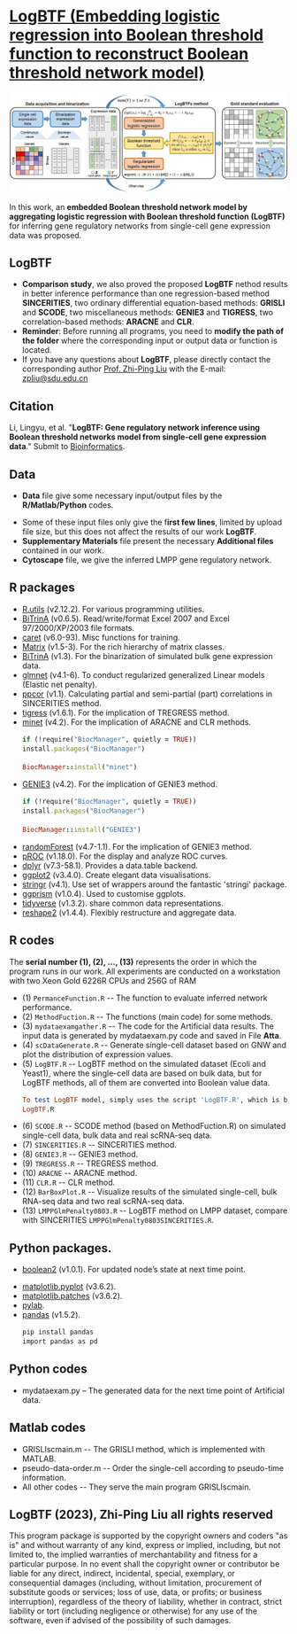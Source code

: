# [LogBTF (Embedding logistic regression into Boolean threshold function to reconstruct Boolean threshold network model)](https://github.com/zpliulab/logBTF)

![Screenshot](Data/framework.jpg)

In this work, an **embedded Boolean threshold network model by aggregating logistic regression with Boolean threshold function (LogBTF)** for inferring gene regulatory networks from single-cell gene expression data was proposed. 


## LogBTF
<!--START_SECTION:news-->
<!--* **LogBTF**: A **embedded Boolean threshold network model (LogBTF)** is proposed to infer **gene regulatory networks (GRNs)**. -->
* **Comparison study**, we also proved the proposed **LogBTF** nethod results in better inference performance than one regression-based method **SINCERITIES**, two ordinary differential equation-based methods: **GRISLI** and **SCODE**, two miscellaneous methods: **GENIE3** and **TIGRESS**, two correlation-based methods: **ARACNE** and **CLR**.
* **Reminder**: Before running all programs, you need to **modify the path of the folder** where the corresponding input or output data or function is located.
* If you have any questions about **LogBTF**, please directly contact the corresponding author [Prof. Zhi-Ping Liu](https://scholar.google.com/citations?user=zkBXb_kAAAAJ&hl=zh-CN&oi=ao) with the E-mail: zpliu@sdu.edu.cn
<!--END_SECTION:news-->


## Citation
Li, Lingyu, et al. "**LogBTF: Gene regulatory network inference using Boolean threshold networks model from single-cell gene expression data**." Submit to [Bioinformatics](https://academic.oup.com/bioinformatics). 


## Data
<!--START_SECTION:news-->
* **Data** file give some necessary input/output files by the **R/Matlab/Python** codes. 
<!--* The subfile **DREAM3_RealData2** is the Matsumoto RNA-seq data, and the subfile **DREAM3_RealData16** is the Specific hHEP scRNA-seq data.-->
* Some of these input files only give the f**irst few lines**, limited by upload file size, but this does not affect the results of our work **LogBTF**.
* **Supplementary Materials** file present the necessary **Additional files** contained in our work.
* **Cytoscape** file, we give the inferred LMPP gene regulatory network. 
<!--END_SECTION:news-->

## R packages
* [R.utils](https://cran.r-project.org/web/packages/R.utils/index.html) (v2.12.2). For various programming utilities.
* [BiTrinA](https://cran.r-project.org/web/packages/xlsx/index.html) (v0.6.5). Read/write/format Excel 2007 and Excel 97/2000/XP/2003 file formats.
* [caret](https://cran.r-project.org/web/packages/caret/index.html) (v6.0-93). Misc functions for training.
* [Matrix](https://cran.r-project.org/web/packages/Matrix/index.html) (v1.5-3). For the rich hierarchy of matrix classes.
* [BiTrinA](https://cran.r-project.org/web/packages/BiTrinA/index.html) (v1.3). For the binarization of simulated bulk gene expression data.
* [glmnet](https://cran.r-project.org/web/packages/glmnet/index.html) (v4.1-6). To conduct regularized generalized Linear models (Elastic net penalty).
* [ppcor](https://cran.r-project.org/web/packages/ppcor/index.html) (v1.1). Calculating partial and semi-partial (part) correlations in SINCERITIES method.
* [tigress](https://cran.r-project.org/web/packages/tigris/index.html) (v1.6.1). For the implication of TREGRESS method.
* [minet](http://www.bioconductor.org/packages/release/bioc/html/minet.html) (v4.2). For the implication of ARACNE and CLR methods.
    ```ruby
    if (!require("BiocManager", quietly = TRUE))
    install.packages("BiocManager")

    BiocManager::install("minet")
    ```
* [GENIE3](https://bioconductor.org/packages/release/bioc/html/GENIE3.html) (v4.2). For the implication of GENIE3 method.
    ```ruby
    if (!require("BiocManager", quietly = TRUE))
    install.packages("BiocManager")

    BiocManager::install("GENIE3")
    ```
* [randomForest](https://CRAN.R-project.org/package=randomForest) (v4.7-1.1). For the implication of GENIE3 method.
* [pROC](https://cran.r-project.org/web/packages/randomForest/index.html) (v1.18.0). For the display and analyze ROC curves.
* [dplyr](https://cran.r-project.org/web/packages/dtplyr/index.html) (v7.3-58.1). Provides a data.table backend.
* [ggplot2](https://cran.r-project.org/web/packages/ggplot2/index.html) (v3.4.0). Create elegant data visualisations.
* [stringr](https://cran.r-project.org/web/packages/stringr/index.html) (v4.1). Use set of wrappers around the fantastic 'stringi' package.
* [ggprism](https://cran.rstudio.com/web/packages/ggprism/index.html) (v1.0.4). Used to customise ggplots.
* [tidyverse](https://cran.r-project.org/web/packages/tidyverse/index.html) (v1.3.2). share common data representations.
* [reshape2](https://cran.r-project.org/web/packages/reshape2/index.html) (v1.4.4). Flexibly restructure and aggregate data.

## R codes
The **serial number (1), (2), ..., (13)** represents the order in which the program runs in our work. All experiments are conducted on a workstation with two Xeon Gold 6226R CPUs and 256G of RAM

<!--START_SECTION:news-->
* (1) ``PermanceFunction.R``  --  The function to evaluate inferred network performance.
* (2) ``MethodFuction.R``  --  The functions (main code) for some methods.
* (3) ``mydataexamgather.R``  --  The code for the Artificial data results. The input data is generated by mydataexam.py code and saved in File **Atta**.
* (4) ``scDataGenerate.R``  --  Generate single-cell dataset based on GNW and plot the distribution of expression values.
* (5) ``LogBTF.R``  --  LogBTF method on the simulated dataset (Ecoli and Yeast1), where the single-cell data are based on bulk data, but for LogBTF methods, all of them are converted into Boolean value data.
    ```ruby
    To test LogBTF model, simply uses the script 'LogBTF.R', which is based on 'LogBTFmainfunction.R'
    LogBTF.R
    ```
* (6) ``SCODE.R``  --  SCODE method (based on MethodFuction.R) on simulated single-cell data, bulk data and real scRNA-seq data. 
* (7) ``SINCERITIES.R``  --  SINCERITIES method.
* (8) ``GENIE3.R``  --  GENIE3 method.
* (9) ``TREGRESS.R``  --  TREGRESS method.
* (10) ``ARACNE``  --  ARACNE method.
* (11) ``CLR.R``  --  CLR method.
* (12) ``BarBoxPlot.R`` -- Visualize results of the simulated single-cell, bulk RNA-seq data and two real scRNA-seq data.
* (13) ``LMPPGlmPenalty0803.R``  --  LogBTF method on LMPP dataset, compare with SINCERITIES ``LMPPGlmPenalty0803SINCERITIES.R``.
<!--END_SECTION:news-->


## Python packages.
* [boolean2]( https://github.com/janlelis/boolean2) (v1.0.1). For updated node’s state at next time point.


<!--## boolean2 Setup-->
<!--Add to your `Gemfile`:-->
<!---->
<!--```ruby-->
<!--gem 'boolean2'-->
<!--```-->
<!---->
<!--## boolean2 Usage-->
<!--```ruby-->
<!--true.is_a? Boolean2 #=> true-->
<!--false.is_a? Boolean2 #=> true-->
<!--nil.is_a? Boolean2 #=> false-->
<!--Object.new.is_a? Boolean2 #=> false-->
<!---->
<!--true.to_boolean2 #=> true-->
<!--false.to_boolean2 #=> false-->
<!--nil.to_boolean2 #=> false-->
<!--Object.new.to_boolean2 #=> true-->
<!---->
<!--Boolean2.new(true) #=> true-->
<!--Boolean2.new(false) #=> false-->
<!--Boolean2.new(nil) #=> false-->
<!--Boolean2.new(Object.new) #=> true-->
<!--```-->
<!---->
* [matplotlib.pyplot]( https://matplotlib.org/stable/tutorials/introductory/pyplot.html) (v3.6.2). 
* [matplotlib.patches]( https://matplotlib.org/stable/api/patches_api.html) (v3.6.2). 
* [pylab](https://www.javatpoint.com/python-pylab-module). 
* [pandas](https://www.datacamp.com/tutorial/pandas) (v1.5.2).
    ```ruby
    pip install pandas
    import pandas as pd
    ```
## Python codes
<!--START_SECTION:news-->
* mydataexam.py – The generated data for the next time point of Artificial data.
<!--END_SECTION:news-->


## Matlab codes
<!--START_SECTION:news-->
* GRISLIscmain.m  --  The GRISLI method, which is implemented with MATLAB. 
* pseudo-data-order.m  --  Order the single-cell according to pseudo-time information.
* All other codes  --  They serve the main program GRISLIscmain. 
<!--END_SECTION:news-->


## LogBTF (2023), Zhi-Ping Liu all rights reserved
This program package is supported by the copyright owners and coders "as is" and without warranty of any kind, express or implied, including, but not limited to, the implied warranties of merchantability and fitness for a particular purpose. In no event shall the copyright owner or contributor be liable for any direct, indirect, incidental, special, exemplary, or consequential damages (including, without limitation, procurement of substitute goods or services; loss of use, data, or profits; or business interruption), regardless of the theory of liability, whether in contract, strict liability or tort (including negligence or otherwise) for any use of the software, even if advised of the possibility of such damages.
